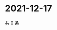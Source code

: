 # 2021-12-17

共 0 条

<!-- BEGIN WEIBO -->
<!-- 最后更新时间 Fri Dec 17 2021 13:13:17 GMT+0800 (China Standard Time) -->

<!-- END WEIBO -->
